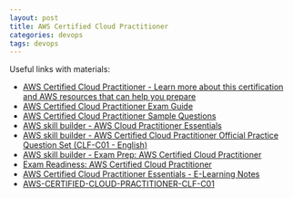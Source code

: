```yaml
---
layout: post
title: AWS Certified Cloud Practitioner
categories: devops
tags: devops
---
```


Useful links with materials:
* [AWS Certified Cloud Practitioner - Learn more about this certification and AWS resources that can help you prepare](https://aws.amazon.com/certification/certified-cloud-practitioner/)
* [AWS Certified Cloud Practitioner Exam Guide](https://d1.awsstatic.com/training-and-certification/docs-cloud-practitioner/AWS-Certified-Cloud-Practitioner_Exam-Guide.pdf)
* [AWS Certified Cloud Practitioner Sample Questions](https://d1.awsstatic.com/training-and-certification/docs-cloud-practitioner/AWS-Certified-Cloud-Practitioner_Sample-Questions.pdf)
* [AWS skill builder - AWS Cloud Practitioner Essentials](https://explore.skillbuilder.aws/learn/course/134/aws-cloud-practitioner-essentials)
* [AWS skill builder - AWS Certified Cloud Practitioner Official Practice Question Set (CLF-C01 - English)](https://explore.skillbuilder.aws/learn/course/12483/aws-certified-cloud-practitioner-official-practice-question-set-clf-c01-english)
* [AWS skill builder - Exam Prep: AWS Certified Cloud Practitioner](https://explore.skillbuilder.aws/learn/course/9449/exam-prep-aws-certified-cloud-practitioner)
* [Exam Readiness: AWS Certified Cloud Practitioner](https://aws.amazon.com/training/events/?get-certified-vilt-courses-cards.sort-by=item.additionalFields.startDateSort&get-certified-vilt-courses-cards.sort-order=asc&awsf.get-certified-vilt-courses-type=*all&awsf.get-certified-vilt-courses-series=series%23aws-certification-exam-readiness&awsf.get-certified-vilt-audience=*all&awsf.get-certified-vilt-locations=*all&awsf.get-certified-vilt-countries=*all&awsf.get-certified-vilt-languages=*all&awsf.get-certified-vilt-courses-level=level%23100&awsf.get-certified-vilt-courses-tech-category=*all&cp=sec&sec=prep)
* [AWS Certified Cloud Practitioner Essentials - E-Learning Notes](https://github.com/kennethleungty/AWS-Certified-Cloud-Practitioner-Notes)
* [AWS-CERTIFIED-CLOUD-PRACTITIONER-CLF-C01](https://github.com/Amey-Thakur/AWS-CERTIFIED-CLOUD-PRACTITIONER-CLF-C01)